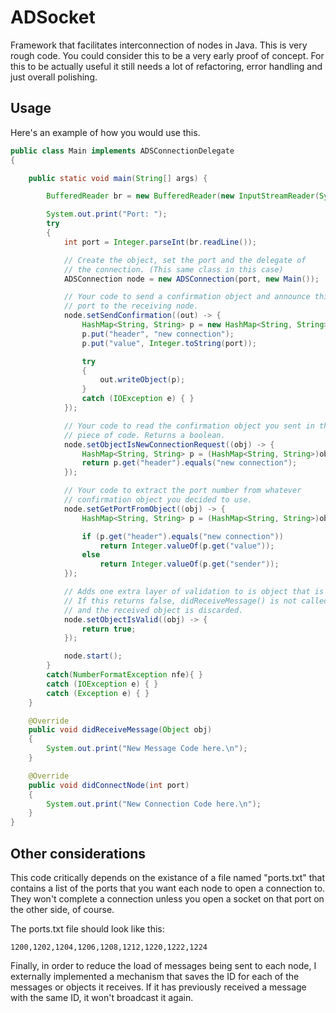 # ADSocket
Framework that facilitates interconnection of nodes in Java.
This is very rough code. You could consider this to be a very early proof of concept.
For this to be actually useful it still needs a lot of refactoring, error handling and just overall polishing.

## Usage

Here's an example of how you would use this.

```java
public class Main implements ADSConnectionDelegate
{

    public static void main(String[] args) {

        BufferedReader br = new BufferedReader(new InputStreamReader(System.in));

        System.out.print("Port: ");
        try
        {
            int port = Integer.parseInt(br.readLine());

            // Create the object, set the port and the delegate of
            // the connection. (This same class in this case)
            ADSConnection node = new ADSConnection(port, new Main());

            // Your code to send a confirmation object and announce this node's
            // port to the receiving node.
            node.setSendConfirmation((out) -> {
                HashMap<String, String> p = new HashMap<String, String>();
                p.put("header", "new connection");
                p.put("value", Integer.toString(port));

                try
                {
                    out.writeObject(p);
                }
                catch (IOException e) { }
            });

            // Your code to read the confirmation object you sent in the previous
            // piece of code. Returns a boolean.
            node.setObjectIsNewConnectionRequest((obj) -> {
                HashMap<String, String> p = (HashMap<String, String>)obj;
                return p.get("header").equals("new connection");
            });

            // Your code to extract the port number from whatever
            // confirmation object you decided to use.
            node.setGetPortFromObject((obj) -> {
                HashMap<String, String> p = (HashMap<String, String>)obj;

                if (p.get("header").equals("new connection"))
                    return Integer.valueOf(p.get("value"));
                else
                    return Integer.valueOf(p.get("sender"));
            });

            // Adds one extra layer of validation to is object that is received.
            // If this returns false, didReceiveMessage() is not called
            // and the received object is discarded.
            node.setObjectIsValid((obj) -> {
                return true;
            });

            node.start();
        }
        catch(NumberFormatException nfe){ }
        catch (IOException e) { }
        catch (Exception e) { }
    }

    @Override
    public void didReceiveMessage(Object obj)
    {
        System.out.print("New Message Code here.\n");
    }

    @Override
    public void didConnectNode(int port)
    {
        System.out.print("New Connection Code here.\n");
    }
}
```

## Other considerations
This code critically depends on the existance of a file named "ports.txt" that contains a list of the ports that you want each node to open a connection to. They won't complete a connection unless you open a socket on that port on the other side, of course.

The ports.txt file should look like this:

```
1200,1202,1204,1206,1208,1212,1220,1222,1224
```

Finally, in order to reduce the load of messages being sent to each node, I externally implemented a mechanism that saves the ID for each of the messages or objects it receives. If it has previously received a message with the same ID, it won't broadcast it again.
